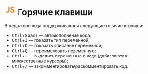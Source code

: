 # ![](../../../media/app/icons/component-18/component-default-55.svg) Горячие клавиши

В редакторе кода поддерживаются следующие горячие клавиши:

- <kbd>Ctrl</kbd>+<kbd>Space</kbd> — автодополнение кода;
- <kbd>Ctrl</kbd>+<kbd>I</kbd> — показать тип переменной;
- <kbd>Ctrl</kbd>+<kbd>O</kbd> — показать описание переменной;
- <kbd>Ctrl</kbd>+<kbd>Q</kbd> — переименовать переменную;
- <kbd>Ctrl</kbd>+<kbd>.</kbd> — выделить переменные в коде (добавляются множественные курсоры);
- <kbd>Ctrl</kbd>+<kbd>/</kbd> — закомментировать/раскомментировать код.